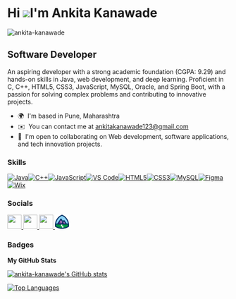 # Hi ![](https://user-images.githubusercontent.com/18350557/176309783-0785949b-9127-417c-8b55-ab5a4333674e.gif)I'm Ankita Kanawade

<p align="left"> <img src="https://komarev.com/ghpvc/?username=ankita-kanawade&label=Profile%20views&color=0e75b6&style=flat" alt="ankita-kanawade" /> </p>

## Software Developer


An aspiring developer with a strong academic foundation (CGPA: 9.29) and hands-on skills in Java, web development, and deep learning. Proficient in C, C++, HTML5, CSS3, JavaScript, MySQL, Oracle, and Spring Boot, with a passion for solving complex problems and contributing to innovative projects.

* 🌍  I'm based in Pune, Maharashtra
* ✉️  You can contact me at [ankitakanawade123@gmail.com](mailto:ankitakanawade123@gmail.com)
* 🤝  I'm open to collaborating on Web development, software applications, and tech innovation projects.

### Skills


<p align="left">
<a href="https://www.oracle.com/java/" target="_blank" rel="noreferrer"><img src="https://raw.githubusercontent.com/danielcranney/readme-generator/main/public/icons/skills/java-colored.svg" width="36" height="36" alt="Java" /></a><a href="https://docs.microsoft.com/en-us/cpp/?view=msvc-170" target="_blank" rel="noreferrer"><img src="https://raw.githubusercontent.com/danielcranney/readme-generator/main/public/icons/skills/cplusplus-colored.svg" width="36" height="36" alt="C++" /></a><a href="https://developer.mozilla.org/en-US/docs/Web/JavaScript" target="_blank" rel="noreferrer"><img src="https://raw.githubusercontent.com/danielcranney/readme-generator/main/public/icons/skills/javascript-colored.svg" width="36" height="36" alt="JavaScript" /></a><a href="https://code.visualstudio.com/" target="_blank" rel="noreferrer"><img src="https://raw.githubusercontent.com/danielcranney/readme-generator/main/public/icons/skills/visualstudiocode.svg" width="36" height="36" alt="VS Code" /></a><a href="https://developer.mozilla.org/en-US/docs/Glossary/HTML5" target="_blank" rel="noreferrer"><img src="https://raw.githubusercontent.com/danielcranney/readme-generator/main/public/icons/skills/html5-colored.svg" width="36" height="36" alt="HTML5" /></a><a href="https://www.w3.org/TR/CSS/#css" target="_blank" rel="noreferrer"><img src="https://raw.githubusercontent.com/danielcranney/readme-generator/main/public/icons/skills/css3-colored.svg" width="36" height="36" alt="CSS3" /></a><a href="https://www.mysql.com/" target="_blank" rel="noreferrer"><img src="https://raw.githubusercontent.com/danielcranney/readme-generator/main/public/icons/skills/mysql-colored.svg" width="36" height="36" alt="MySQL" /></a><a href="https://www.figma.com/" target="_blank" rel="noreferrer"><img src="https://raw.githubusercontent.com/danielcranney/readme-generator/main/public/icons/skills/figma-colored.svg" width="36" height="36" alt="Figma" /></a><a href="https://wix.com" target="_blank" rel="noreferrer"><img src="https://raw.githubusercontent.com/danielcranney/readme-generator/main/public/icons/skills/wix-colored.svg" width="36" height="36" alt="Wix" /></a>
</p>


### Socials

<p align="left">
    <a href="https://www.github.com/ankita-kanawade" target="_blank" rel="noreferrer">
        <img src="https://raw.githubusercontent.com/danielcranney/readme-generator/main/public/icons/socials/github.svg" width="32" height="32" />
    </a>
    <a href="https://www.linkedin.com/in/ankita-kanawade" target="_blank" rel="noreferrer">
        <img src="https://raw.githubusercontent.com/danielcranney/readme-generator/main/public/icons/socials/linkedin.svg" width="32" height="32" />
    </a>
    <a href="https://www.stackoverflow.com/users/20803270/ankita-kanawade" target="_blank" rel="noreferrer">
        <img src="https://raw.githubusercontent.com/danielcranney/readme-generator/main/public/icons/socials/stackoverflow.svg" width="32" height="32" />
    </a>
    <a href="https://www.salesforce.com/trailblazer/ankita-kanawade" target="_blank" rel="noreferrer">
        <img src="https://github.com/ankita-kanawade/CloudComputing/blob/main/android-chrome-192x192.png" width="32" height="32" />
    </a>
</p>



### Badges

<b>My GitHub Stats</b>

<a href="http://www.github.com/ankita-kanawade"><img src="https://github-readme-stats.vercel.app/api?username=ankita-kanawade&show_icons=true&hide=prs,issues,&title_color=3382ed&text_color=ffffff&icon_color=0891b2&bg_color=1c1917&hide_border=true&show_icons=true" alt="ankita-kanawade's GitHub stats" /></a>


<a href="https://github.com/ankita-kanawade" align="left"><img src="https://github-readme-stats.vercel.app/api/top-langs/?username=ankita-kanawade&langs_count=10&title_color=3382ed&text_color=ffffff&icon_color=0891b2&bg_color=1c1917&hide_border=true&locale=en&custom_title=Top%20%Languages" alt="Top Languages" /></a>
